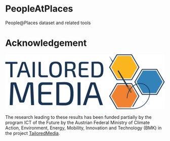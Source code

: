 # PeopleAtPlaces
People@Places dataset and related tools

# Acknowledgement

![TailoredMedia Logo](img/Tailored_Media_Logo_Final.png)

The research leading to these results has been funded partially by the program ICT of the Future by the Austrian Federal Ministry of Climate Action, Environment, Energy, Mobility, Innovation and Technology (BMK) in the project [TailoredMedia](https://www.joanneum.at/en/digital/reference-projects/tailoredmedia). 
